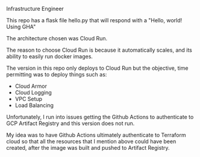 Infrastructure Engineer


This repo has a flask file hello.py that will respond with a "Hello, world! Using GHA"

The architecture chosen was Cloud Run. 

The reason to choose Cloud Run is because it automatically scales, and its ability to easily run docker images.

The version in this repo only deploys to Cloud Run but the objective, time permitting was to deploy things such as:

* Cloud Armor
* Cloud Logging
* VPC Setup 
* Load Balancing

Unfortunately, I run into issues getting the Github Actions to authenticate to GCP Artifact Registry and this version does not run.

My idea was to have Github Actions ultimately authenticate to Terraform cloud so that all the resources that I mention above could have been created, after the image was built and pushed to Artifact Registry.
